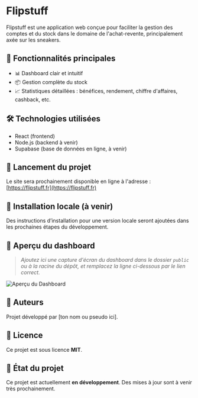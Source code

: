 # Flipstuff

Flipstuff est une application web conçue pour faciliter la gestion des comptes et du stock dans le domaine de l'achat-revente, principalement axée sur les sneakers.

## 🧠 Fonctionnalités principales

- 📊 Dashboard clair et intuitif
- 📦 Gestion complète du stock
- 📈 Statistiques détaillées : bénéfices, rendement, chiffre d'affaires, cashback, etc.

## 🛠️ Technologies utilisées

- React (frontend)
- Node.js (backend à venir)
- Supabase (base de données en ligne, à venir)

## 🚀 Lancement du projet

Le site sera prochainement disponible en ligne à l'adresse : [https://flipstuff.fr](https://flipstuff.fr)

## 🔧 Installation locale (à venir)

Des instructions d’installation pour une version locale seront ajoutées dans les prochaines étapes du développement.

## 📸 Aperçu du dashboard

> *Ajoutez ici une capture d'écran du dashboard dans le dossier `public` ou à la racine du dépôt, et remplacez la ligne ci-dessous par le lien correct.*

![Aperçu du Dashboard](https://cdn.discordapp.com/attachments/1135868312883052596/1387437106170822827/image.png?ex=685d56ff&is=685c057f&hm=a7db6d93bf69bd1d313a3838dd682b42415a7720d2564689826fc7e892222ad3&)

## 👥 Auteurs

Projet développé par [ton nom ou pseudo ici].

## 📄 Licence

Ce projet est sous licence **MIT**.

## 🚧 État du projet

Ce projet est actuellement **en développement**. Des mises à jour sont à venir très prochainement.
